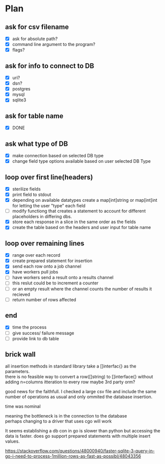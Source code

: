 # Plan


## ask for csv filename
- [x] ask for absolute path?  
- [x] command line argument to the program?  
- [x] flags?

## ask for info to connect to DB
- [x] uri?
- [x] dsn?  
- [x] postgres  
- [x] mysql  
- [x] sqlite3  

## ask for table name
- [x] DONE

## ask what type of DB 
- [x] make connection based on selected DB type
- [x] change field type options available based on user selected DB Type

## loop over first line(headers)
- [x] sterilize fields  
- [x] print field to stdout  
- [x] depending on available datatypes create a map[int]string or map[int]int for letting the user "type" each field  
- [ ] modify functiong that creates a statement to account for different placeholders in differing dbs. 
- [x] store each response in a slice in the same order as the fields  
- [x] create the table based on the headers and user input for table name  

## loop over remaining lines
- [x] range over each record  
- [x] create prepared statement for insertion
- [x] send each row onto a job channel  
- [x] have workers pull jobs
- [ ] have workers send a result onto a results channel
- [ ] this reslut could be to increment a counter
- [ ] or an empty result where the channel counts the number of results it recieved
- [ ] return number of rows affected

## end
- [x] time the process  
- [ ] give success/ failure message  
- [ ] provide link to db table  

## brick wall
all insertion methods in standard library take a []interfac{} as the parameters.  
there is no feasible way to convert a row([]string) to []interface{} without adding n=columns itteration to every row
maybe 3rd party orm?


good news for the faithfull. I checked  a large csv file and include the same number of
operations as usual and only ommited the database insertion.

time was nominal

meaning the bottleneck is in the connection to the database  
perhaps changing to a driver that uses cgo will work

It seems establishing a db con in go is slower than python
but accessing the data is faster.
does go support prepared statements with multiple insert values.

https://stackoverflow.com/questions/48000940/faster-sqlite-3-query-in-go-i-need-to-process-1million-rows-as-fast-as-possibl/48043356
